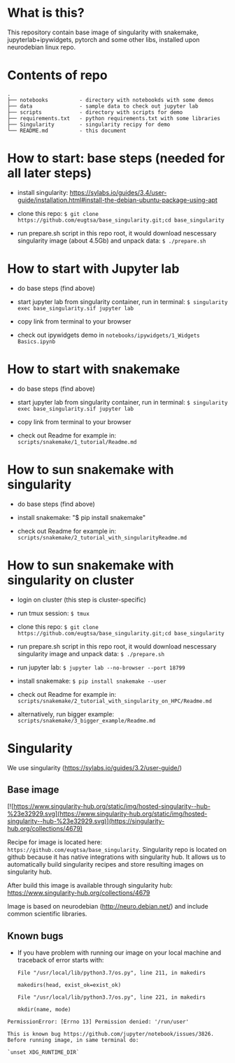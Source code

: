 # What is this?

This repository contain base image of singularity with snakemake, jupyterlab+ipywidgets, pytorch and some other libs, installed upon neurodebian linux repo.

# Contents of repo
```
.
├── notebooks          - directory with notebookds with some demos
├── data               - sample data to check out jupyter lab
├── scripts            - directory with scripts for demo
├── requirements.txt   - python requirements.txt with some libraries
├── Singularity        - singularity recipy for demo
└── README.md          - this document
```

# How to start: base steps (needed for all later steps)

- install singularity: https://sylabs.io/guides/3.4/user-guide/installation.html#install-the-debian-ubuntu-package-using-apt

- clone this repo: `$ git clone https://github.com/eugtsa/base_singularity.git;cd base_singularity`

- run prepare.sh script in this repo root, it would download nescessary singularity image (about 4.5Gb) and unpack data: `$ ./prepare.sh`

# How to start with Jupyter lab

- do base steps (find above)

- start jupyter lab from singularity container, run in terminal: `$ singularity exec base_singularity.sif jupyter lab`

- copy link from terminal to your browser

- check out ipywidgets demo in `notebooks/ipywidgets/1_Widgets Basics.ipynb`

# How to start with snakemake

- do base steps (find above)

- start jupyter lab from singularity container, run in terminal: `$ singularity exec base_singularity.sif jupyter lab`

- copy link from terminal to your browser

- check out Readme for example in: `scripts/snakemake/1_tutorial/Readme.md`

# How to sun snakemake with singularity

- do base steps (find above)

- install snakemake: "$ pip install snakemake"

- check out Readme for example in: `scripts/snakemake/2_tutorial_with_singularityReadme.md`

# How to sun snakemake with singularity on cluster

- login on cluster (this step is cluster-specific)

- run tmux session: `$ tmux`

- clone this repo: `$ git clone https://github.com/eugtsa/base_singularity.git;cd base_singularity`

- run prepare.sh script in this repo root, it would download nescessary singularity image and unpack data: `$ ./prepare.sh`

- run jupyter lab: `$ jupyter lab --no-browser --port 18799`

- install snakemake: `$ pip install snakemake --user`

- check out Readme for example in: `scripts/snakemake/2_tutorial_with_singularity_on_HPC/Readme.md`

- alternatively, run bigger example: `scripts/snakemake/3_bigger_example/Readme.md`

# Singularity

We use singularity (https://sylabs.io/guides/3.2/user-guide/)

## Base image

[![https://www.singularity-hub.org/static/img/hosted-singularity--hub-%23e32929.svg](https://www.singularity-hub.org/static/img/hosted-singularity--hub-%23e32929.svg)](https://singularity-hub.org/collections/4679)

Recipe for image is located here:
`https://github.com/eugtsa/base_singularity`.
Singularity repo is located on github because it has native integrations with singularity hub. It allows us to 
automatically build singularity recipes and store resulting images on singularity hub.

After build this image is available through singularity hub: https://www.singularity-hub.org/collections/4679

Image is based on neurodebian (http://neuro.debian.net/) and include common scientific libraries.



## Known bugs

- If you have problem with running our image on your local machine and traceback of error starts with:

  `File "/usr/local/lib/python3.7/os.py", line 211, in makedirs`
  
    `makedirs(head, exist_ok=exist_ok)`
    
  `File "/usr/local/lib/python3.7/os.py", line 221, in makedirs`
  
    `mkdir(name, mode)`
    
`PermissionError: [Errno 13] Permission denied: '/run/user'`

    
    This is known bug https://github.com/jupyter/notebook/issues/3826. Before running image, in same terminal do:
    
    `unset XDG_RUNTIME_DIR`
